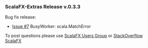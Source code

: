 ### ScalaFX-Extras Release v.0.3.3

Bug fix release:

* [Issue #7][7] BusyWorker: scala.MatchError


To post questions please use [ScalaFX Users Group][scalafx-users] or [StackOverflow ScalaFX][scalafx-overflow]  

[scalafx-users]: https://groups.google.com/forum/#!forum/scalafx-users
[scalafx-overflow]: https://stackoverflow.com/questions/tagged/scalafx

[7]: https://github.com/scalafx/scalafx-extras/issues/7

